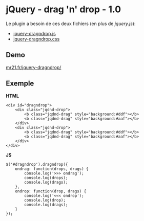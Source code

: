 jQuery - drag 'n' drop - 1.0
============================

Le plugin a besoin de ces deux fichiers (en plus de _jquery.js_):
* [jquery-dragndrop.js](https://github.com/Mr21/jquery-dragndrop/blob/master/js/jquery-dragndrop.js)
* [jquery-dragndrop.css](https://github.com/Mr21/jquery-dragndrop/blob/master/css/jquery-dragndrop.css)

Demo
----

[mr21.fr/jquery-dragndrop/](http://mr21.fr/jquery-dragndrop/)

Exemple
-------

__HTML__

    <div id="dragndrop">
        <div class="jqdnd-drop">
            <b class="jqdnd-drag" style="background:#ddf"></b>
            <b class="jqdnd-drag" style="background:#aaf"></b>
        </div>
        <div class="jqdnd-drop">
            <b class="jqdnd-drag" style="background:#ddf"></b>
            <b class="jqdnd-drag" style="background:#aaf"></b>
        </div>
    </div>
    
__JS__

    $('#dragndrop').dragndrop({
        ondrag: function(drops, drags) {
            console.log('>>> ondrag');
            console.log(drops);
            console.log(drags);
        },
        ondrop: function(drop, drags) {
            console.log('<<< ondrop');
            console.log(drop);
            console.log(drags);
        }
    });
